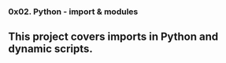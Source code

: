 ### 0x02. Python - import & modules

## This project covers imports in Python and dynamic scripts.


